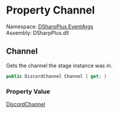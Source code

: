 # Property Channel

Namespace: [DSharpPlus.EventArgs](DSharpPlus.EventArgs.md)  
Assembly: DSharpPlus.dll

## <a id="DSharpPlus_EventArgs_StageInstanceDeleteEventArgs_Channel"></a>Channel

Gets the channel the stage instance was in.

```csharp
public DiscordChannel Channel { get; }
```

### Property Value

[DiscordChannel](DSharpPlus.Entities.DiscordChannel.md)

